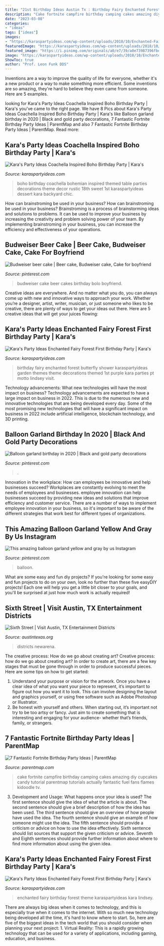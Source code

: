 ```yaml
---
title: "21st Birthday Ideas Austin Tx : Birthday Fairy Enchanted Forest Butterfly Shower Karaspartyideas Garden Themes Theme Decorations Themed 1st Purple Kara Parties Pt Motto Lindsey Visit"
description: "Cake fortnite campfire birthday camping cakes amazing diy cupcakes candy tutorial parentmap tutorials actually fantastic fuel fans flames kidoodle tv"
date: "2023-03-08"
categories:
- "ideas"
tags: ["ideas"]
images:
- "https://karaspartyideas.com/wp-content/uploads/2018/10/Enchanted-Fairy-Forest-First-Birthday-Party-via-Karas-Party-Ideas-KarasPartyIdeas.com29.jpeg"
featuredImage: "https://karaspartyideas.com/wp-content/uploads/2018/10/Enchanted-Fairy-Forest-First-Birthday-Party-via-Karas-Party-Ideas-KarasPartyIdeas.com29.jpeg"
featured_image: "https://i.pinimg.com/originals/a0/e7/39/a0e73987396fbe091ee1712221987fc8.jpg"
image: "https://karaspartyideas.com/wp-content/uploads/2018/10/Enchanted-Fairy-Forest-First-Birthday-Party-via-Karas-Party-Ideas-KarasPartyIdeas.com25.jpeg"
ShowToc: true
author: "Prof. Leon Funk DDS"
---
```



Inventions are a way to improve the quality of life for everyone, whether it's a new product or a way to make something more efficient. Some inventions are so amazing, they're hard to believe they even came from someone. Here are 5 examples.

	

		
looking for Kara&#039;s Party Ideas Coachella Inspired Boho Birthday Party | Kara&#039;s you've came to the right page. We have 8 Pics about Kara&#039;s Party Ideas Coachella Inspired Boho Birthday Party | Kara&#039;s like Balloon garland birthday in 2020 | Black and gold party decorations, 7 Fantastic Fortnite Birthday Party Ideas | ParentMap and also 7 Fantastic Fortnite Birthday Party Ideas | ParentMap. Read more:
		
    
## Kara&#039;s Party Ideas Coachella Inspired Boho Birthday Party | Kara&#039;s

<img loading=lazy src="https://karaspartyideas.com/wp-content/uploads/2018/02/Coachella-Inspired-Boho-Birthday-Party-via-Karas-Party-Ideas-KarasPartyIdeas.com13.jpeg" onerror="this.onerror=null;this.src='https://tse4.mm.bing.net/th?id=OIP.ep3M4cAEOHR1y-lQnqDUaAHaLH&amp;pid=15.1';" alt="Kara&#039;s Party Ideas Coachella Inspired Boho Birthday Party | Kara&#039;s">

_Source: karaspartyideas.com_

>boho birthday coachella bohemian inspired themed table parties decorations theme decor rustic 18th sweet 1st karaspartyideas dessert kara backyard chic. 

	

How can brainstroming be used in your business?
How can brainstroming be used in your business? Brainstroming is a process of brainstorming ideas and solutions to problems. It can be used to improve your business by increasing the creativity and problem solving power of your team. By implementing brainstroming in your business, you can increase the efficiency and effectiveness of your operations.

    
## Budweiser Beer Cake | Beer Cake, Budweiser Cake, Cake For Boyfriend

<img loading=lazy src="https://i.pinimg.com/736x/39/e6/da/39e6da5edb3116e1e475a26c03303ee4.jpg" onerror="this.onerror=null;this.src='https://tse4.mm.bing.net/th?id=OIP.xDSUF1zMlgs3Ssxfnx7ZaQHaKE&amp;pid=15.1';" alt="Budweiser beer cake | Beer cake, Budweiser cake, Cake for boyfriend">

_Source: pinterest.com_

>budweiser cake beer cakes birthday bolo boyfriend. 

	

Creative ideas are everywhere. And no matter what you do, you can always come up with new and innovative ways to approach your work. Whether you’re a designer, artist, writer, musician, or just someone who likes to be creative, there are plenty of ways to get your ideas out there. Here are 5 creative ideas that will get your juices flowing: 

    
## Kara&#039;s Party Ideas Enchanted Fairy Forest First Birthday Party | Kara&#039;s

<img loading=lazy src="https://karaspartyideas.com/wp-content/uploads/2018/10/Enchanted-Fairy-Forest-First-Birthday-Party-via-Karas-Party-Ideas-KarasPartyIdeas.com29.jpeg" onerror="this.onerror=null;this.src='https://tse3.mm.bing.net/th?id=OIP.v4Q4uBXH33zt_5hg34tseQHaJ3&amp;pid=15.1';" alt="Kara&#039;s Party Ideas Enchanted Fairy Forest First Birthday Party | Kara&#039;s">

_Source: karaspartyideas.com_

>birthday fairy enchanted forest butterfly shower karaspartyideas garden themes theme decorations themed 1st purple kara parties pt motto lindsey visit. 

	

Technology advancements: What new technologies will have the most impact on business?
Technology advancements are expected to have a large impact on business in 2022. This is due to the numerous new and innovative technologies that are being developed every day. Some of the most promising new technologies that will have a significant impact on business in 2022 include artificial intelligence, blockchain technology, and 3D printing.

    
## Balloon Garland Birthday In 2020 | Black And Gold Party Decorations

<img loading=lazy src="https://i.pinimg.com/736x/13/2d/2c/132d2c2b711c29c73d83d54c417ccaab.jpg" onerror="this.onerror=null;this.src='https://tse4.mm.bing.net/th?id=OIP.LIj-3jaXz15DJAEA4LhAEgHaJ3&amp;pid=15.1';" alt="Balloon garland birthday in 2020 | Black and gold party decorations">

_Source: pinterest.com_

>. 

	

Innovation in the workplace: How can employees be innovative and help businesses succeed?
Workplaces are constantly evolving to meet the needs of employees and businesses. employee innovation can help businesses succeed by providing new ideas and solutions that improve efficiency and customer service. There are a number of ways to implement employee innovation in your business, so it's important to be aware of the different strategies that work best for different types of organizations.

    
## This Amazing Balloon Garland Yellow And Gray By Us Instagram

<img loading=lazy src="https://i.pinimg.com/originals/a0/e7/39/a0e73987396fbe091ee1712221987fc8.jpg" onerror="this.onerror=null;this.src='https://tse1.mm.bing.net/th?id=OIP.H1dTJoQfGsxl7TBlk5FDkAHaE7&amp;pid=15.1';" alt="This amazing balloon garland yellow and gray by us Instagram">

_Source: pinterest.com_

>balloon. 

	

What are some easy and fun diy projects?
If you're looking for some easy and fun projects to do on your own, look no further than these five easyDIY projects! Each one will help you get a little bit closer to your goals, and you'll be surprised at just how much work is actually required!

    
## Sixth Street | Visit Austin, TX Entertainment Districts

<img loading=lazy src="https://assets.simpleviewinc.com/simpleview/image/upload/c_limit,h_1200,q_75,w_1200/v1/clients/austin/Sixth_Street_Nightlife_Courtesy_Austin_CVB_5816f624-ed92-4b56-9555-043c755c3cb3.jpg" onerror="this.onerror=null;this.src='https://tse1.mm.bing.net/th?id=OIP.ikIkJLezKg2Ue4ASA6Sd9wHaEk&amp;pid=15.1';" alt="Sixth Street | Visit Austin, TX Entertainment Districts">

_Source: austintexas.org_

>districts newarena. 

	

The creative process: How do we go about creating art?
Creative process: how do we go about creating art?
In order to create art, there are a few key stages that must be gone through in order to produce successful pieces. Here are some tips on how to get started: 

1. Understand your purpose or vision for the artwork. Once you have a clear idea of what you want your piece to represent, it’s important to figure out how you want it to look. This can involve designing the layout and graphics yourself, or using free software such as Adobe Photoshop or Illustrator. 
2. Be honest with yourself and others. When starting out, it’s important not try to be too artsy or fancy. Just aim to create something that is interesting and engaging for your audience- whether that’s friends, family, or strangers. 

    
## 7 Fantastic Fortnite Birthday Party Ideas | ParentMap

<img loading=lazy src="http://www.parentmap.com/sites/default/files/styles/1180x660_scaled_cropped/public/2018-08/campfirecake_900_0.jpg?itok=1oBQriG5" onerror="this.onerror=null;this.src='https://tse2.mm.bing.net/th?id=OIP.XA094I0s4ZQSYSUmQ-9v2gHaEJ&amp;pid=15.1';" alt="7 Fantastic Fortnite Birthday Party Ideas | ParentMap">

_Source: parentmap.com_

>cake fortnite campfire birthday camping cakes amazing diy cupcakes candy tutorial parentmap tutorials actually fantastic fuel fans flames kidoodle tv. 

	

3. Development and Usage: What happens once your idea is used?
The first sentence should give the idea of what the article is about. The second sentence should give a brief description of how the idea has been used. The third sentence should give an overview of how people have used the idea. The fourth sentence should give an example of how someone might use the idea. The fifth sentence should provide a criticism or advice on how to use the idea effectively. Sixth sentence should list sources that support the given criticism or advice. Seventh and Eighth sentences should provide further information about where to find more information about using the given idea.

    
## Kara&#039;s Party Ideas Enchanted Fairy Forest First Birthday Party | Kara&#039;s

<img loading=lazy src="https://karaspartyideas.com/wp-content/uploads/2018/10/Enchanted-Fairy-Forest-First-Birthday-Party-via-Karas-Party-Ideas-KarasPartyIdeas.com25.jpeg" onerror="this.onerror=null;this.src='https://tse2.mm.bing.net/th?id=OIP.bMf_cPKO2jK5JtV8u3S9JQHaLG&amp;pid=15.1';" alt="Kara&#039;s Party Ideas Enchanted Fairy Forest First Birthday Party | Kara&#039;s">

_Source: karaspartyideas.com_

>enchanted fairy birthday forest theme karaspartyideas kara lindsey. 

	

There are always big ideas when it comes to technology, and this is especially true when it comes to the internet. With so much new technology being developed all the time, it's hard to know where to start. So, here are five of the biggest ideas in the tech world that you should consider when planning your next project: 1. Virtual Reality: This is a rapidly growing technology that can be used for a variety of applications, including gaming, education, and business.

